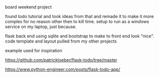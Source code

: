 board weekend project

found todo tutorial and took ideas from that and remade it to make it more complex for no reason other then to kill time. setup to run as a windows service on my laptop, just because.

flask back end using sqlite and bootstrap to make to front end look "nice". code template and layout pulled from my other projects

example used for inspiration 

https://github.com/patrickloeber/flask-todo/tree/master

https://www.python-engineer.com/posts/flask-todo-app/